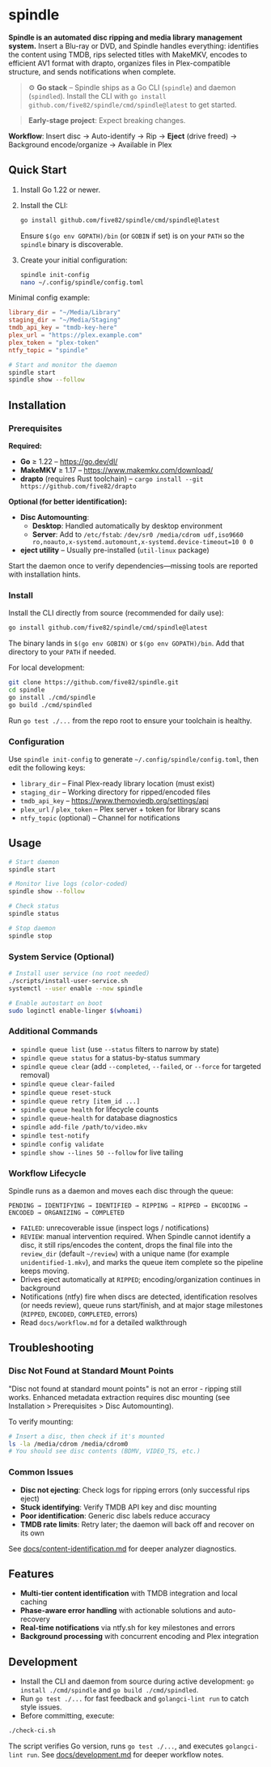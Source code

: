 # spindle

**Spindle is an automated disc ripping and media library management system.** Insert a Blu-ray or DVD, and Spindle handles everything: identifies the content using TMDB, rips selected titles with MakeMKV, encodes to efficient AV1 format with drapto, organizes files in Plex-compatible structure, and sends notifications when complete.

> ⚙️ **Go stack** – Spindle ships as a Go CLI (`spindle`) and daemon (`spindled`). Install the CLI with `go install github.com/five82/spindle/cmd/spindle@latest` to get started.

> **Early-stage project**: Expect breaking changes.

**Workflow**: Insert disc → Auto-identify → Rip → **Eject** (drive freed) → Background encode/organize → Available in Plex

## Quick Start

1. Install Go 1.22 or newer.
2. Install the CLI:

   ```bash
   go install github.com/five82/spindle/cmd/spindle@latest
   ```

   Ensure `$(go env GOPATH)/bin` (or `GOBIN` if set) is on your `PATH` so the `spindle` binary is discoverable.

3. Create your initial configuration:

   ```bash
   spindle init-config
   nano ~/.config/spindle/config.toml
   ```

Minimal config example:

```toml
library_dir = "~/Media/Library"
staging_dir = "~/Media/Staging"
tmdb_api_key = "tmdb-key-here"
plex_url = "https://plex.example.com"
plex_token = "plex-token"
ntfy_topic = "spindle"
```

```bash
# Start and monitor the daemon
spindle start
spindle show --follow
```


## Installation

### Prerequisites

**Required:**
- **Go** ≥ 1.22 – https://go.dev/dl/
- **MakeMKV** ≥ 1.17 – https://www.makemkv.com/download/
- **drapto** (requires Rust toolchain) – `cargo install --git https://github.com/five82/drapto`

**Optional (for better identification):**
- **Disc Automounting**:
  - **Desktop**: Handled automatically by desktop environment
  - **Server**: Add to `/etc/fstab`: `/dev/sr0 /media/cdrom udf,iso9660 ro,noauto,x-systemd.automount,x-systemd.device-timeout=10 0 0`
- **eject utility** – Usually pre-installed (`util-linux` package)

Start the daemon once to verify dependencies—missing tools are reported with installation hints.


### Install

Install the CLI directly from source (recommended for daily use):

```bash
go install github.com/five82/spindle/cmd/spindle@latest
```

The binary lands in `$(go env GOBIN)` or `$(go env GOPATH)/bin`. Add that directory to your `PATH` if needed.

For local development:

```bash
git clone https://github.com/five82/spindle.git
cd spindle
go install ./cmd/spindle
go build ./cmd/spindled
```

Run `go test ./...` from the repo root to ensure your toolchain is healthy.

### Configuration

Use `spindle init-config` to generate `~/.config/spindle/config.toml`, then edit the following keys:

- `library_dir` – Final Plex-ready library location (must exist)
- `staging_dir` – Working directory for ripped/encoded files
- `tmdb_api_key` – https://www.themoviedb.org/settings/api
- `plex_url` / `plex_token` – Plex server + token for library scans
- `ntfy_topic` (optional) – Channel for notifications


## Usage

```bash
# Start daemon
spindle start

# Monitor live logs (color-coded)
spindle show --follow

# Check status
spindle status

# Stop daemon
spindle stop
```

### System Service (Optional)

```bash
# Install user service (no root needed)
./scripts/install-user-service.sh
systemctl --user enable --now spindle

# Enable autostart on boot
sudo loginctl enable-linger $(whoami)
```

### Additional Commands

- `spindle queue list` (use `--status` filters to narrow by state)
- `spindle queue status` for a status-by-status summary
- `spindle queue clear` (add `--completed`, `--failed`, or `--force` for targeted removal)
- `spindle queue clear-failed`
- `spindle queue reset-stuck`
- `spindle queue retry [item_id ...]`
- `spindle queue health` for lifecycle counts
- `spindle queue-health` for database diagnostics
- `spindle add-file /path/to/video.mkv`
- `spindle test-notify`
- `spindle config validate`
- `spindle show --lines 50 --follow` for live tailing


### Workflow Lifecycle

Spindle runs as a daemon and moves each disc through the queue:

```
PENDING → IDENTIFYING → IDENTIFIED → RIPPING → RIPPED → ENCODING → ENCODED → ORGANIZING → COMPLETED
```

- `FAILED`: unrecoverable issue (inspect logs / notifications)
- `REVIEW`: manual intervention required. When Spindle cannot identify a disc, it still rips/encodes the content, drops the final file into the `review_dir` (default `~/review`) with a unique name (for example `unidentified-1.mkv`), and marks the queue item complete so the pipeline keeps moving.
- Drives eject automatically at `RIPPED`; encoding/organization continues in background
- Notifications (ntfy) fire when discs are detected, identification resolves (or needs review), queue runs start/finish, and at major stage milestones (`RIPPED`, `ENCODED`, `COMPLETED`, errors)
- Read `docs/workflow.md` for a detailed walkthrough


## Troubleshooting

### Disc Not Found at Standard Mount Points

"Disc not found at standard mount points" is not an error - ripping still works. Enhanced metadata extraction requires disc mounting (see Installation > Prerequisites > Disc Automounting).

To verify mounting:
```bash
# Insert a disc, then check if it's mounted
ls -la /media/cdrom /media/cdrom0
# You should see disc contents (BDMV, VIDEO_TS, etc.)
```

### Common Issues

- **Disc not ejecting**: Check logs for ripping errors (only successful rips eject)
- **Stuck identifying**: Verify TMDB API key and disc mounting
- **Poor identification**: Generic disc labels reduce accuracy
- **TMDB rate limits**: Retry later; the daemon will back off and recover on its own

See [docs/content-identification.md](docs/content-identification.md) for deeper analyzer diagnostics.

## Features

- **Multi-tier content identification** with TMDB integration and local caching
- **Phase-aware error handling** with actionable solutions and auto-recovery
- **Real-time notifications** via ntfy.sh for key milestones and errors
- **Background processing** with concurrent encoding and Plex integration

## Development

- Install the CLI and daemon from source during active development: `go install ./cmd/spindle` and `go build ./cmd/spindled`.
- Run `go test ./...` for fast feedback and `golangci-lint run` to catch style issues.
- Before committing, execute:

```bash
./check-ci.sh
```

The script verifies Go version, runs `go test ./...`, and executes `golangci-lint run`. See [docs/development.md](docs/development.md) for deeper workflow notes.

